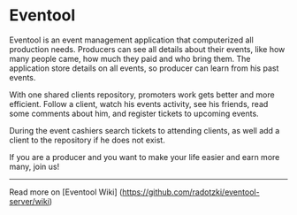 # Eventool

Eventool is an event management application that computerized all production needs.
Producers can see all details about their events, like how many people came, how much they paid and who bring them. The application store details on all events, so producer can learn from his past events.

With one shared clients repository, promoters work gets better and more efficient. 
Follow a client, watch his events activity, see his friends, read some comments about him, and register tickets to upcoming events.

During the event cashiers search tickets to attending clients, as well add a client to the repository if he does not exist.

If you are a producer and you want to make your life easier and earn more many, join us!

<hr>

Read more on [Eventool Wiki] (https://github.com/radotzki/eventool-server/wiki)
